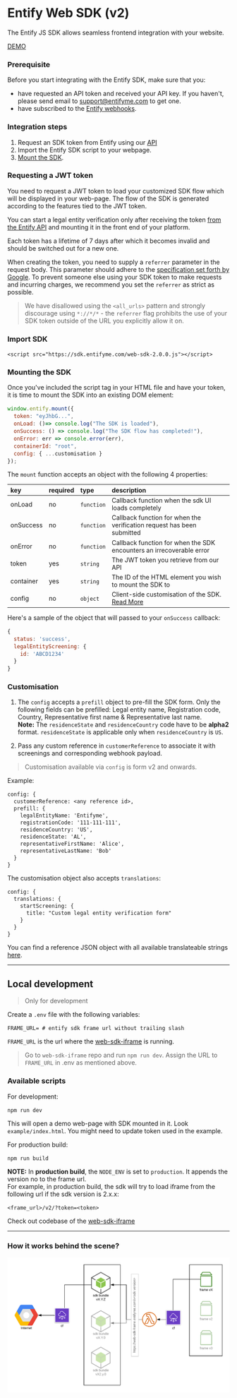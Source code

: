 # Entify Web SDK (v2)

The Entify JS SDK allows seamless frontend integration with your website.

[DEMO](https://web-sdk-v2.herokuapp.com/)

### Prerequisite

Before you start integrating with the Entify SDK, make sure that you:

- have requested an API token and received your API key. If you haven't, please send email to support@entifyme.com to get one.
- have subscribed to the [Entify webhooks](https://developers.entifyme.com/#webhooks).

### Integration steps

1. Request an SDK token from Entify using our [API](#requesting-a-jwt-token)
2. Import the Entify SDK script to your webpage.
3. [Mount the SDK](#mounting-the-sdk).


### Requesting a JWT token

You need to request a JWT token to load your customized SDK flow which will be displayed in your web-page.
The flow of the SDK is generated according to the features tied to the JWT token.

You can start a legal entity verification only after receiving the token [from the Entify API](https://developers.entifyme.com#sdk-tokens) and mounting it in the front end of your platform.

Each token has a lifetime of 7 days after which it becomes invalid and should be switched out for a new one.

When creating the token, you need to supply a `referrer` parameter in the request body. This parameter should adhere to the [specification set forth by Google](https://developer.chrome.com/extensions/match_patterns). To prevent someone else using your SDK token to make requests and incurring charges, we recommend you set the `referrer` as strict as possible.

> We have disallowed using the `<all_urls>` pattern and strongly discourage using `*://*/*` - the `referrer` flag prohibits the use of your SDK token outside of the URL you explicitly allow it on.

### Import SDK

```
<script src="https://sdk.entifyme.com/web-sdk-2.0.0.js"></script>
```

### Mounting the SDK

Once you've included the script tag in your HTML file and have your token, it is time to mount the SDK into an existing DOM element:

```javascript
window.entify.mount({
  token: "eyJhbG...",
  onLoad: ()=> console.log("The SDK is loaded"),
  onSuccess: () => console.log("The SDK flow has completed!"),
  onError: err => console.error(err),
  containerId: "root",
  config: { ...customisation }
});
```


The `mount` function accepts an object with the following 4 properties:

| key       | required | type       | description                                                            |
| :-------- | :------- | :--------- | :--------------------------------------------------------------------- |
| onLoad    | no       | `function` | Callback function when the sdk UI loads completely                     |
| onSuccess | no       | `function` | Callback function for when the verification request has been submitted |
| onError   | no       | `function` | Callback function for when the SDK encounters an irrecoverable error   |
| token     | yes      | `string`   | The JWT token you retrieve from our API                                |
| container | yes      | `string`   | The ID of the HTML element you wish to mount the SDK to                |
| config    | no      | `object`    | Client-side customisation of the SDK. [Read More](#customisation)      |

Here's a sample of the object that will passed to your `onSuccess` callback:

```javascript
{
  status: 'success',
  legalEntityScreening: {
    id: 'ABCD1234'
  }
}
```

### Customisation  

1. The `config` accepts a `prefill` object to pre-fill the SDK form. Only the following fields can be prefilled:
Legal entity name, Registration code, Country, Representative first name & Representative last name.  
**Note:** The `residenceState` and `residenceCountry` code have to be **alpha2** format. `residenceState` is applicable only when `residenceCountry` is `US`.  

2. Pass any custom reference in `customerReference` to associate it with screenings and corresponding webhook payload.

> Customisation available via `config` is form v2 and onwards.

Example:
```
config: {
  customerReference: <any reference id>,
  prefill: {
    legalEntityName: 'Entifyme',
    registrationCode: '111-111-111',
    residenceCountry: 'US',
    residenceState: 'AL',
    representativeFirstName: 'Alice',
    representativeLastName: 'Bob'
  }
}
```

The customisation object also accepts `translations`:
```
config: {
  translations: {
    startScreening: {
      title: "Custom legal entity verification form"
    }
  }
}
```
You can find a reference JSON object with all available translateable strings [here](./translations.default.json).


---
## Local development
> Only for development  

Create a `.env` file with the following variables:

```
FRAME_URL= # entify sdk frame url without trailing slash
```

`FRAME_URL` is the url where the [web-sdk-iframe](https://github.com/kycpass/web-sdk-iframe) is running.    
> Go to `web-sdk-iframe` repo and run `npm run dev`. Assign the URL to `FRAME_URL` in .env as mentioned above.

### Available scripts  

For development:
```
npm run dev
```
This will open a demo web-page with SDK mounted in it. Look `example/index.html`. You might need to update token used in the example.

For production build:
```
npm run build
```

**NOTE:** In **production build**, the `NODE_ENV` is set to `production`. It appends the version no to the frame url.  
For example, in production build, the sdk will try to load iframe from the following url if the sdk version is 2.x.x:   
```
<frame_url>/v2/?token=<token>
```
Check out codebase of the [web-sdk-iframe](https://github.com/kycpass/web-sdk-iframe)

---

### How it works behind the scene?
![arch](https://raw.githubusercontent.com/kycpass/web-sdk-v2/master/arch.png?token=AE23SBL6UCJHJGQDJA5EY5S6C43ZG)
